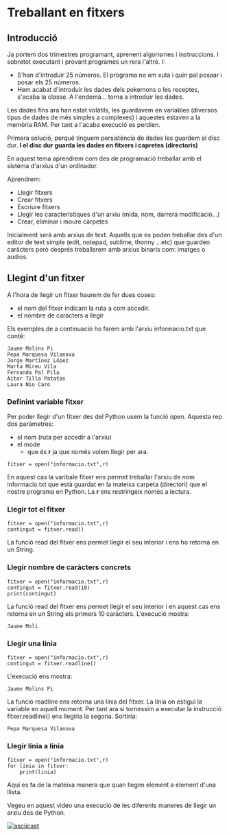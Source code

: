 # Treballant en fitxers

## Introducció

Ja portem dos trimestres programant, aprenent algorismes i instruccions. I sobretot executant i provant programes un rera l'altre. I:

- S'han d'introduir 25 números. El programa no em xuta i quin pal posaar i posar els 25 números.
- Hem acabat d'introduir les dades dels pokemons o les receptes, s'acaba la classe. A l'endemà... torna a introduir les dades.

Les dades fins ara han estat volàtils, les guardavem en variables (diversos tipus de dades de més simples a complexes) i aquestes estaven a la memòria RAM. Per tant a l'acaba execució es perdien.

Primera solució, perquè tinguem persistència de dades
les guardem al disc dur. **I el disc dur guarda les dades en fitxers i capretes (directoris)**

En aquest tema aprendrem com des de programació treballar amb el sistema d'arxius d'un ordinador.

Aprendrem:

- Llegir fitxers
- Crear fitxers
- Escriure fitxers
- Llegir les característiques d'un arxiu (mida, nom, darrera modificació...)
- Crear, eliminar i moure carpetes

Inicialment serà amb arxius de text. Aquells que es poden treballar des d'un editor de text simple (edit, notepad, sublime, thonny ...etc) que guarden caràcters però després treballarem amb arxius binaris com: imatges o audios.

## Llegint d'un fitxer

A l'hora de llegir un fitxer haurem de fer dues coses:

- el nom del fitxer indicant la ruta a com accedir.
- el nombre de caràcters a llegir

Els exemples de a continuació ho farem amb l'arxiu informacio.txt que conté:

```bash=
Jaume Molins Pi
Pepa Marquesa Vilanova
Jorge Martínez López
Marta Mireu Vila
Fernanda Pal Pila
Aitor Tilla Patatas
Laura Nio Caro
``` 
### Definint variable fitxer

Per poder llegir d'un fitxer des del Python usem la funció open. Aquesta rep dos paràmetres:
- el nom (ruta per accedir a l'arxiu)
- el mode
  - que és **r** ja que només volem llegir per ara.

```python3=
fitxer = open("informacio.txt",r)
```

En aquest cas la varibale fitxer ens permet treballar l'arxiu de nom informacio.txt que està guardat en la mateixa carpeta (directori) que el nostre programa en Python. La **r** ens restringeix només a lectura.

### Llegir tot el fitxer

```python3=
fitxer = open("informacio.txt",r)
contingut = fitxer.read()
```

La funció read del fitxer ens permet llegir el seu interior i ens ho retorna en un String.

### Llegir nombre de caràcters concrets

```python3=
fitxer = open("informacio.txt",r)
contingut = fitxer.read(10)
print(contingut)
```

La funció read del fitxer ens permet llegir el seu interior i en aquest cas ens retorna en un String els primers 10 caràcters. L'execució mostra:

```bash=
Jaume Moli
```

### Llegir una línia

```python3=
fitxer = open("informacio.txt",r)
contingut = fitxer.readline()
```

L'execució ens mostra:
```bash=
Jaume Molins Pi
```

La funció readline ens retorna una línia del fitxer. La línia on estigui la variable en aquell moment. Per tant ara si tornessim a executar la instrucció fitxer.readline() ens llegiria la segona. Sortiria:

```bash=
Pepa Marquesa Vilanova
```


### Llegir línia a línia

```python3
fitxer = open("informacio.txt",r)
for linia in fitxer:
    print(linia)
```

Aquí es fa de la mateixa manera que quan llegim element a element d'una llista.

Vegeu en aquest video una execució de les diferents maneres de llegir un arxiu des de Python.

[![asciicast](https://asciinema.org/a/Pmsi3ASwFW6lmNnZmBAtiYCqn.svg)](https://asciinema.org/a/Pmsi3ASwFW6lmNnZmBAtiYCqn)